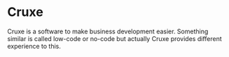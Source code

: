 # Cruxe
Cruxe is a software to make business development easier. Something similar is called low-code or no-code but actually Cruxe provides different experience to this.
